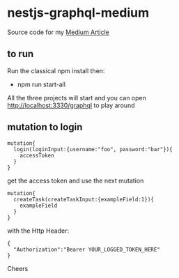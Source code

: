 # nestjs-graphql-medium

Source code for my [Medium Article](https://makinhs.medium.com/an-introduction-to-apollo-federation-in-nestjs-e513327c1f9c)

## to run

Run the classical npm install then:

- npm run start-all

All the three projects will start and you can open [http://localhost:3330/graphql](http://localhost:3330/graphql) to play around

## mutation to login

```
mutation{
  login(loginInput:{username:"foo", password:"bar"}){
    accessToken
  }
}
```

get the access token and use the next mutation 

```
mutation{
  createTask(createTaskInput:{exampleField:1}){
    exampleField
  }
}
```

with the Http Header:
```
{
  "Authorization":"Bearer YOUR_LOGGED_TOKEN_HERE"
}
```

Cheers
